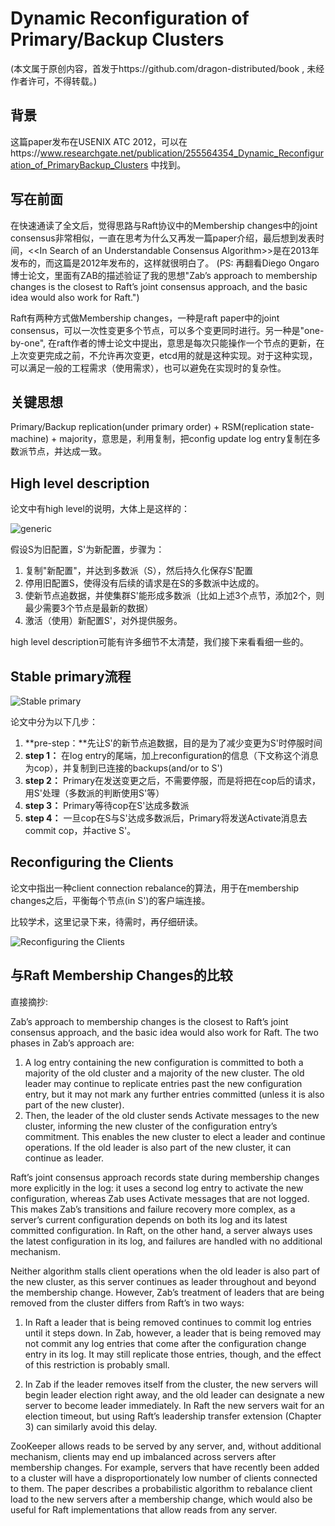 # Dynamic Reconfiguration of Primary/Backup Clusters

(本文属于原创内容，首发于https://github.com/dragon-distributed/book , 未经作者许可，不得转载。)  

## 背景

这篇paper发布在USENIX ATC 2012，可以在https://www.researchgate.net/publication/255564354_Dynamic_Reconfiguration_of_PrimaryBackup_Clusters 中找到。

## 写在前面

在快速通读了全文后，觉得思路与Raft协议中的Membership changes中的joint consensus非常相似，一直在思考为什么又再发一篇paper介绍，最后想到发表时间，\<\<In Search of an Understandable Consensus Algorithm\>\>是在2013年发布的，而这篇是2012年发布的，这样就很明白了。
(PS: 再翻看Diego Ongaro博士论文，里面有ZAB的描述验证了我的思想"Zab’s approach to membership changes is the closest to Raft’s joint consensus approach, and the basic idea would also work for Raft.")

Raft有两种方式做Membership changes，一种是raft paper中的joint consensus，可以一次性变更多个节点，可以多个变更同时进行。另一种是"one-by-one", 在raft作者的博士论文中提出，意思是每次只能操作一个节点的更新，在上次变更完成之前，不允许再次变更，etcd用的就是这种实现。对于这种实现，可以满足一般的工程需求（使用需求），也可以避免在实现时的复杂性。 

## 关键思想

Primary/Backup replication(under primary order) + RSM(replication state-machine) + majority，意思是，利用复制，把config update log entry复制在多数派节点，并达成一致。

## High level description

论文中有high level的说明，大体上是这样的：

![generic](https://longdandan-1256672193.cos.ap-guangzhou.myqcloud.com/article/distributed/2.generic.jpg)

假设S为旧配置，S'为新配置，步骤为：
1) 复制"新配置"，并达到多数派（S），然后持久化保存S'配置
2) 停用旧配置S，使得没有后续的请求是在S的多数派中达成的。
3) 使新节点追数据，并使集群S'能形成多数派（比如上述3个点节，添加2个，则最少需要3个节点是最新的数据）
4) 激活（使用）新配置S'，对外提供服务。

high level description可能有许多细节不太清楚，我们接下来看看细一些的。

## Stable primary流程

![Stable primary](https://longdandan-1256672193.cos.ap-guangzhou.myqcloud.com/article/distributed/2.stable_primary_reconfiguration.jpg)  

论文中分为以下几步：
1) **pre-step：**先让S'的新节点追数据，目的是为了减少变更为S'时停服时间  
2) **step 1：** 在log entry的尾端，加上reconfiguration的信息（下文称这个消息为cop），并复制到已连接的backups(and/or to S')  
3) **step 2：** Primary在发送变更之后，不需要停服，而是将把在cop后的请求，用S'处理（多数派的判断使用S'等）  
4) **step 3：** Primary等待cop在S'达成多数派  
5) **step 4：** 一旦cop在S与S'达成多数派后，Primary将发送Activate消息去commit cop，并active S'。


## Reconfiguring the Clients

论文中指出一种client connection rebalance的算法，用于在membership changes之后，平衡每个节点(in S')的客户端连接。

比较学术，这里记录下来，待需时，再仔细研读。

![Reconfiguring the Clients](https://longdandan-1256672193.cos.ap-guangzhou.myqcloud.com/article/distributed/2.reconfigure%20client%20connection.jpg)

## 与Raft Membership Changes的比较

直接摘抄:  

Zab’s approach to membership changes is the closest to Raft’s joint consensus approach, and the basic idea would also work for Raft. The two phases in Zab’s approach are:  1) A log entry containing the new configuration is committed to both a majority of the old cluster and a majority of the new cluster. The old leader may continue to replicate entries past the new configuration entry, but it may not mark any further entries committed (unless it is also part of the new cluster).  2) Then, the leader of the old cluster sends Activate messages to the new cluster, informing the new cluster of the configuration entry’s commitment. This enables the new cluster to elect a leader and continue operations. If the old leader is also part of the new cluster, it can continue as leader.    

Raft’s joint consensus approach records state during membership changes more explicitly in the log: it uses a second log entry to activate the new configuration, whereas Zab uses Activate messages that are not logged. This makes Zab’s transitions and failure recovery more complex, as a server’s current configuration depends on both its log and its latest committed configuration. In Raft, on the other hand, a server always uses the latest configuration in its log, and failures are handled with no additional mechanism.  
Neither algorithm stalls client operations when the old leader is also part of the new cluster, as this server continues as leader throughout and beyond the membership change. However, Zab’s treatment of leaders that are being removed from the cluster differs from Raft’s in two ways:  1) In Raft a leader that is being removed continues to commit log entries until it steps down. In Zab, however, a leader that is being removed may not commit any log entries that come after the configuration change entry in its log. It may still replicate those entries, though, and the effect of this restriction is probably small.  
2) In Zab if the leader removes itself from the cluster, the new servers will begin leader election right away, and the old leader can designate a new server to become leader immediately. In Raft the new servers wait for an election timeout, but using Raft’s leadership transfer extension (Chapter 3) can similarly avoid this delay.  

ZooKeeper allows reads to be served by any server, and, without additional mechanism, clients may end up imbalanced across servers after membership changes. For example, servers that have recently been added to a cluster will have a disproportionately low number of clients connected to them. The paper describes a probabilistic algorithm to rebalance client load to the new servers after a membership change, which would also be useful for Raft implementations that allow reads from any server.